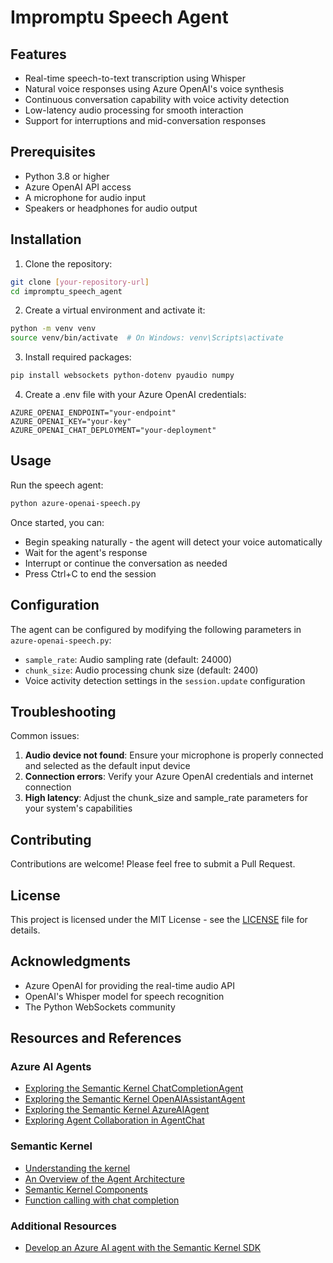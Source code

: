 # Impromptu Speech Agent


## Features

- Real-time speech-to-text transcription using Whisper
- Natural voice responses using Azure OpenAI's voice synthesis
- Continuous conversation capability with voice activity detection
- Low-latency audio processing for smooth interaction
- Support for interruptions and mid-conversation responses

## Prerequisites

- Python 3.8 or higher
- Azure OpenAI API access
- A microphone for audio input
- Speakers or headphones for audio output

## Installation

1. Clone the repository:
```bash
git clone [your-repository-url]
cd impromptu_speech_agent
```

2. Create a virtual environment and activate it:
```bash
python -m venv venv
source venv/bin/activate  # On Windows: venv\Scripts\activate
```

3. Install required packages:
```bash
pip install websockets python-dotenv pyaudio numpy
```

4. Create a .env file with your Azure OpenAI credentials:
```env
AZURE_OPENAI_ENDPOINT="your-endpoint"
AZURE_OPENAI_KEY="your-key"
AZURE_OPENAI_CHAT_DEPLOYMENT="your-deployment"
```

## Usage

Run the speech agent:
```bash
python azure-openai-speech.py
```

Once started, you can:
- Begin speaking naturally - the agent will detect your voice automatically
- Wait for the agent's response
- Interrupt or continue the conversation as needed
- Press Ctrl+C to end the session

## Configuration

The agent can be configured by modifying the following parameters in `azure-openai-speech.py`:

- `sample_rate`: Audio sampling rate (default: 24000)
- `chunk_size`: Audio processing chunk size (default: 2400)
- Voice activity detection settings in the `session.update` configuration

## Troubleshooting

Common issues:
1. **Audio device not found**: Ensure your microphone is properly connected and selected as the default input device
2. **Connection errors**: Verify your Azure OpenAI credentials and internet connection
3. **High latency**: Adjust the chunk_size and sample_rate parameters for your system's capabilities

## Contributing

Contributions are welcome! Please feel free to submit a Pull Request.

## License

This project is licensed under the MIT License - see the [LICENSE](LICENSE) file for details.

## Acknowledgments

- Azure OpenAI for providing the real-time audio API
- OpenAI's Whisper model for speech recognition
- The Python WebSockets community

## Resources and References

### Azure AI Agents
- [Exploring the Semantic Kernel ChatCompletionAgent](https://learn.microsoft.com/en-us/semantic-kernel/frameworks/agent/chat-completion-agent?pivots=programming-language-python)
- [Exploring the Semantic Kernel OpenAIAssistantAgent](https://learn.microsoft.com/en-us/semantic-kernel/frameworks/agent/assistant-agent?pivots=programming-language-python)
- [Exploring the Semantic Kernel AzureAIAgent](https://learn.microsoft.com/en-us/semantic-kernel/frameworks/agent/azure-ai-agent?pivots=programming-language-python)
- [Exploring Agent Collaboration in AgentChat](https://learn.microsoft.com/en-us/semantic-kernel/frameworks/agent/agent-chat?pivots=programming-language-python)

### Semantic Kernel
- [Understanding the kernel](https://learn.microsoft.com/en-us/semantic-kernel/concepts/kernel?pivots=programming-language-python)
- [An Overview of the Agent Architecture](https://learn.microsoft.com/en-us/semantic-kernel/frameworks/agent/agent-architecture?pivots=programming-language-python)
- [Semantic Kernel Components](https://learn.microsoft.com/en-us/semantic-kernel/concepts/semantic-kernel-components?pivots=programming-language-python)
- [Function calling with chat completion](https://learn.microsoft.com/en-us/semantic-kernel/concepts/ai-services/chat-completion/function-calling/?pivots=programming-language-python)

### Additional Resources
- [Develop an Azure AI agent with the Semantic Kernel SDK](https://microsoftlearning.github.io/mslearn-ai-agents/Instructions/04-semantic-kernel.html#create-an-azure-ai-foundry-project)
